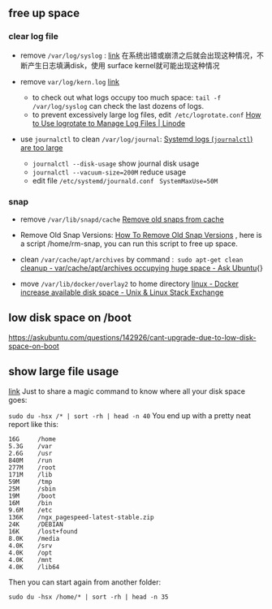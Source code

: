 ## free up space
### clear log file

* remove `/var/log/syslog`  : [link](https://askubuntu.com/questions/746535/var-log-syslog-growing-indefinitely-in-size)
    在系统出错或崩溃之后就会出现这种情况，不断产生日志填满disk，使用 surface kernel就可能出现这种情况
* remove `var/log/kern.log` [link](https://askubuntu.com/questions/239455/how-do-i-stop-var-log-kern-log-1-from-consuming-all-my-disk-space)
    * to check out what logs occupy too much space: `tail -f /var/log/syslog` can check the last dozens of logs.
    * to prevent excessively large log files, edit` /etc/logrotate.conf` [How to Use logrotate to Manage Log Files | Linode](https://www.linode.com/docs/uptime/logs/use-logrotate-to-manage-log-files/)

* use `journalctl` to clean `/var/log/journal`:
[Systemd logs (`journalctl`) are too large](https://askubuntu.com/questions/1012912/systemd-logs-journalctl-are-too-large-and-slow/1012913#1012913)
    * `journalctl --disk-usage` show journal disk usage
    * `journalctl --vacuum-size=200M` reduce usage
    * edit file  `/etc/systemd/journald.conf ` `SystemMaxUse=50M`


### snap

* remove `/var/lib/snapd/cache` [Remove old snaps from cache](https://askubuntu.com/questions/1075050/remove-old-snaps-from-cache)
* Remove Old Snap Versions: [How To Remove Old Snap Versions](https://www.linuxuprising.com/2019/04/how-to-remove-old-snap-versions-to-free.html) , here is a script /home/rm-snap, you can run this script to free up space.
* clean `/var/cache/apt/archives` by command :` sudo apt-get clean` [cleanup - var/cache/apt/archives occupying huge space - Ask Ubuntu](https://askubuntu.com/questions/65549/var-cache-apt-archives-occupying-huge-space){}



* move `/var/lib/docker/overlay2` to home directory [linux - Docker increase available disk space - Unix & Linux Stack Exchange](https://unix.stackexchange.com/questions/414483/docker-increase-available-disk-space)

## low disk space on /boot
https://askubuntu.com/questions/142926/cant-upgrade-due-to-low-disk-space-on-boot

## show large file usage

[link](https://askubuntu.com/questions/266825/what-do-i-do-when-my-root-filesystem-is-full/885214#885214)
Just to share a magic command to know where all your disk space goes:

`sudo du -hsx /* | sort -rh | head -n 40`
You end up with a pretty neat report like this:
```
16G     /home
5.3G    /var
2.6G    /usr
840M    /run
277M    /root
171M    /lib
59M     /tmp
25M     /sbin
19M     /boot
16M     /bin
9.6M    /etc
136K    /ngx_pagespeed-latest-stable.zip
24K     /DEBIAN
16K     /lost+found
8.0K    /media
4.0K    /srv
4.0K    /opt
4.0K    /mnt
4.0K    /lib64
```
Then you can start again from another folder:

`sudo du -hsx /home/* | sort -rh | head -n 35`

